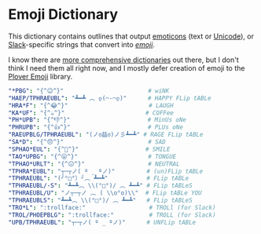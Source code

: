 # Emoji Dictionary

This dictionary contains outlines that output [emoticons][] (text or
[Unicode][]), or [Slack][]-specific strings that convert into _[emoji][]_.

I know there are
[more comprehensive dictionaries][di-steno-dictionaries/dictionaries/emoji.json]
out there, but I don't think I need them all right now, and I mostly defer
creation of emoji to the [Plover Emoji][] library.

```yaml
"*PBG": "{^😉^}"                        # wiNK
"HAEP/TPHRAEUBL": "┻━┻ ︵ ლ(⌒-⌒ლ)"      # HAPPY FLip tABLe
"HRA*F": "{^😂^}"                       # LAUGH
"KA*UF": "{^☕^}"                       # COFFee
"PH*UPB": "{^👎^}"                      # MinUs oNe
"PHRUPB": "{^👍^}"                      # PLUs oNe
"RAEUPBLG/TPHRAEUBL": "(ノಠ益ಠ)ノ彡┻━┻" # RAGE FLip tABLe
"SA*D": "{^😞^}"                        # SAD
"SPHAO*EUL": "{^🙂^}"                   # SMILE
"TAO*UPBG": "{^😛^}"                    # TONGUE
"TPHAO*URLT": "{^😐^}"                  # NEUTRAL
"TPHRA*EUBL": "┬─┬ノ( º _ ºノ)"         # (un)FLip tABLe
"TPHRAEUBL": "(╯°□°）╯︵ ┻━┻"           # FLip tABLe
"TPHRAEUBL/-S": "┻━┻︵ \\(°□°)/ ︵ ┻━┻" # FLip tABLeS
"TPHRAEUBL/U": "ノ┬─┬ノ ︵ ( \\o°o)\\"  # FLip tABLe YOU
"TPHRAEUBLS": "┻━┻︵ \\(°□°)/ ︵ ┻━┻"   # FLip tABLeS
"TRO*L": ":trollface:"                  # TROLl (for Slack)
"TROL/PHOEPBLG": ":trollface:"          # TROLL (for Slack)
"UPB/TPHRAEUBL": "┬─┬ノ( º _ ºノ)"      # UNFLip tABLe
```

[di-steno-dictionaries/dictionaries/emoji.json]: https://github.com/didoesdigital/steno-dictionaries/blob/master/dictionaries/emoji.json
[emoji]: https://en.wikipedia.org/wiki/Emoji
[emoticons]: https://en.wikipedia.org/wiki/Emoticon
[Plover Emoji]: https://github.com/morinted/plover_emoji
[Slack]: https://slack.com/
[Unicode]: https://en.wikipedia.org/wiki/Unicode
